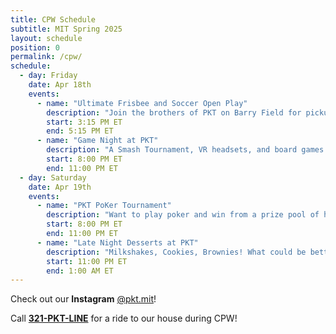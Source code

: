 ```yaml
---
title: CPW Schedule
subtitle: MIT Spring 2025
layout: schedule
position: 0
permalink: /cpw/
schedule:
  - day: Friday
    date: Apr 18th
    events:
      - name: "Ultimate Frisbee and Soccer Open Play"
        description: "Join the brothers of PKT on Barry Field for pickup rounds of Soccer and Ultimate Frisbee! Open to anyone."
        start: 3:15 PM ET
        end: 5:15 PM ET
      - name: "Game Night at PKT"
        description: "A Smash Tournament, VR headsets, and board games galore. Come and play some of PKT's favorite games! Call 321-PKT-LINE for a ride."
        start: 8:00 PM ET
        end: 11:00 PM ET
  - day: Saturday
    date: Apr 19th
    events:
      - name: "PKT PoKer Tournament"
        description: "Want to play poker and win from a prize pool of headphones, monitors, speakers, and 3D printers? Join the brothers of Phi Kappa Theta at our historic, annual Poker Tournament! All skill levels welcome. Call 321-PKT-LINE for a ride."
        start: 8:00 PM ET
        end: 11:00 PM ET
      - name: "Late Night Desserts at PKT"
        description: "Milkshakes, Cookies, Brownies! What could be better after a long weekend of exhausting events? Join us at PKT for some delectable desserts! Call 321-PKT-LINE for a ride."
        start: 11:00 PM ET
        end: 1:00 AM ET
---
```

<p class="text-center">Check out our <strong>Instagram</strong> <a href="https://www.instagram.com/pkt.mit" target="_blank">@pkt.mit</a>!</p>

<p class="text-center">Call <strong><a href='tel:3217585463'>321-PKT-LINE</a></strong> for a ride to our house during CPW!</p>
